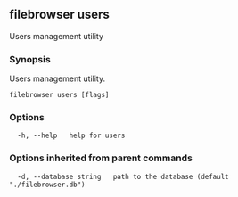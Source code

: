 ## filebrowser users

Users management utility

### Synopsis

Users management utility.

```
filebrowser users [flags]
```

### Options

```
  -h, --help   help for users
```

### Options inherited from parent commands

```
  -d, --database string   path to the database (default "./filebrowser.db")
```
